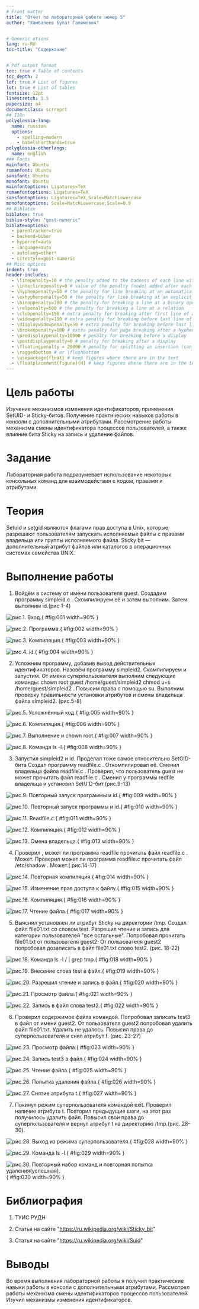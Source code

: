 ```yaml
---
# Front matter
title: "Отчет по лабораторной работе номер 5"
author: "Хамбалеев Булат Галимович"


# Generic otions
lang: ru-RU
toc-title: "Содержание"


# Pdf output format
toc: true # Table of contents
toc_depth: 2
lof: true # List of figures
lot: true # List of tables
fontsize: 12pt
linestretch: 1.5
papersize: a4
documentclass: scrreprt
## I18n
polyglossia-lang:
  name: russian
  options:
	- spelling=modern
	- babelshorthands=true
polyglossia-otherlangs:
  name: english
### Fonts
mainfont: Ubuntu
romanfont: Ubuntu
sansfont: Ubuntu
monofont: Ubuntu
mainfontoptions: Ligatures=TeX
romanfontoptions: Ligatures=TeX
sansfontoptions: Ligatures=TeX,Scale=MatchLowercase
monofontoptions: Scale=MatchLowercase,Scale=0.9
## Biblatex
biblatex: true
biblio-style: "gost-numeric"
biblatexoptions:
  - parentracker=true
  - backend=biber
  - hyperref=auto
  - language=auto
  - autolang=other*
  - citestyle=gost-numeric
## Misc options
indent: true
header-includes:
  - \linepenalty=10 # the penalty added to the badness of each line within a paragraph (no associated penalty node) Increasing the value makes tex try to have fewer lines in the paragraph.
  - \interlinepenalty=0 # value of the penalty (node) added after each line of a paragraph.
  - \hyphenpenalty=50 # the penalty for line breaking at an automatically inserted hyphen
  - \exhyphenpenalty=50 # the penalty for line breaking at an explicit hyphen
  - \binoppenalty=700 # the penalty for breaking a line at a binary operator
  - \relpenalty=500 # the penalty for breaking a line at a relation
  - \clubpenalty=150 # extra penalty for breaking after first line of a paragraph
  - \widowpenalty=150 # extra penalty for breaking before last line of a paragraph
  - \displaywidowpenalty=50 # extra penalty for breaking before last line before a display math
  - \brokenpenalty=100 # extra penalty for page breaking after a hyphenated line
  - \predisplaypenalty=10000 # penalty for breaking before a display
  - \postdisplaypenalty=0 # penalty for breaking after a display
  - \floatingpenalty = 20000 # penalty for splitting an insertion (can only be split footnote in standard LaTeX)
  - \raggedbottom # or \flushbottom
  - \usepackage{float} # keep figures where there are in the text
  - \floatplacement{figure}{H} # keep figures where there are in the text
---
```


# Цель работы

Изучение механизмов изменения идентификаторов, применения SetUID- и Sticky-битов. Получение практических навыков работы в консоли с дополнительными атрибутами. Рассмотрение работы механизма смены идентификатора процессов пользователей, а также влияние бита Sticky на запись и удаление файлов.

# Задание

Лабораторная работа подразумевает использование некоторых консольных команд для взаимодействия с кодом, правами и атрибутами.

# Теория

Setuid и setgid являются флагами прав доступа в Unix, которые разрешают пользователям запускать исполняемые файлы с правами владельца или группы исполняемого файла. Sticky bit — дополнительный атрибут файлов или каталогов в операционных системах семейства UNIX.

# Выполнение работы

1. Войдём в систему от имени пользователя guest. Создадим программу simpleid.c . Скомпилируем её и затем выполним. Затем выполним id.(рис 1-4)


![рис.1. Вход.](images/1.jpg){ #fig:001 width=90% }


![рис.2. Программа.](images/2.jpg){ #fig:002 width=90% }


![рис.3. Компиляция.](images/3.jpg){ #fig:003 width=90% }


![рис.4. id.](images/4.jpg){ #fig:004 width=90% }


2. Усложним программу, добавив вывод действительных идентификаторов. Назовём программу simpleid2. Cкомпилируем и запустим. От имени суперпользователя выполним следующие команды: chown root:guest /home/guest/simpleid2 chmod u+s /home/guest/simpleid2 . Повысим права с помощью su. Выполним проверку правильности установки атрибутов и смены владельца файла simpleid2. (рис.5-8)


![рис.5. Усложнённый код.](images/5.jpg){ #fig:005 width=90% }


![рис.6. Компиляция.](images/6.jpg){ #fig:006 width=90% }


![рис.7. Выполнение и chown root.](images/7.jpg){ #fig:007 width=90% }


![рис.8. Команда ls -l.](images/8.jpg){ #fig:008 width=90% }


3. Запустил simpleid2 и id. Проделал тоже самое относительно SetGID-бита Создал программу readfile.c . Откомпилировал её. Сменил владельца файла readfile.c . Проверил, что пользователь guest не может прочитать файл readfile.c . Сменил у программы redfile владельца и установил SetU'D-бит.(рис.9-13)


![рис.9. Повторный запуск программы и id.](images/9.jpg){ #fig:009 width=90% }


![рис.10. Повторный запуск программы и id.](images/10.jpg){ #fig:010 width=90% }


![рис.11. Readfile.c.](images/11.jpg){ #fig:011 width=90% }


![рис.12. Компиляция.](images/12.jpg){ #fig:012 width=90% }


![рис.13. Смена владельца.](images/13.jpg){ #fig:013 width=90% }


4. Проверил , может ли программа readfile прочитать файл readfile.c . Может.  Проверил может ли программа readfile.c прочитать файл /etc/shadow . Может.( рис.14-17)


![рис.14. Повторная компиляция.](images/14.jpg){ #fig:014 width=90% }


![рис.15. Изменение прав доступа к файлу.](images/15.jpg){ #fig:015 width=90% }


![рис.16. Компиляция.](images/16.jpg){ #fig:016 width=90% }


![рис.17. Чтение файла.](images/17.jpg){ #fig:017 width=90% }


5. Выяснил установлен ли атрибут Sticky на директории /tmp. Создал файл file01.txt со словом test. Разрешил чтение и запись для категории пользователей "все остальные". Попробовал прочитать file01.txt от пользователя guest2. От пользователя guest2 попробовал дозаписать в файл file01.txt слово test2. (рис. 18-22)


![рис.18. Команда ls -l / | grep tmp.](images/18.jpg){ #fig:018 width=90% }


![рис.19. Внесение слова test в файл.](images/19.jpg){ #fig:019 width=90% }


![рис.20. Разрешил чтение и запись в файл.](images/20.jpg){ #fig:020 width=90% }


![рис.21. Просмотр файла.](images/21.jpg){ #fig:021 width=90% }


![рис.22. Запись в файл слова test2.](images/22.jpg){ #fig:022 width=90% }


6. Проверил содержимое файла командой. Попробовал записать test3 в файл от имени guest2. От пользователя guest2 попробовал удалить файл file01.txt. Удалить не удалось. Повысил права до суперпользователя и снял атрибут t. (рис. 23-27)


![рис.23. Просмотр файла.](images/23.jpg){ #fig:023 width=90% }


![рис.24. Запись test3 в файл.](images/24.jpg){ #fig:024 width=90% }


![рис.25. Чтение файла.](images/25.jpg){ #fig:025 width=90% }


![рис.26. Попытка удаления файла.](images/26.jpg){ #fig:026 width=90% }


![рис.27. Снятие атрибута t.](images/27.jpg){ #fig:027 width=90% }


7. Покинул режим суперпользователя командой exit. Проверил наличие атрибута t. Повторил предыдущие шаги, на этот раз получилось удалить файл. Повысил свои права до суперпользователя и вернул атрибут t на директорию /tmp.(рис. 28-30).


![рис.28. Выход из режима суперпользователя.](images/28.jpg){ #fig:028 width=90% }


![рис.29. Команда ls -l.](images/29.jpg){ #fig:029 width=90% }


![рис.30. Повторный набор команд и повторная попытка удаления(успешная).](images/30.jpg){ #fig:030 width=90% }

# Библиография

1. ТУИС РУДН

2. Статья на сайте "https://ru.wikipedia.org/wiki/Sticky_bit"

3. Статья на сайте "https://ru.wikipedia.org/wiki/Suid"

# Выводы

Во время выполнения лабораторной работы я получил практические навыки работы в консоли с дополнительными атрибутами. Рассмотрел работы механизма смены идентификаторов процессов пользователей. Изучил механизмы изменения идентификаторов.









